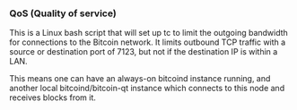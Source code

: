 ### QoS (Quality of service) ###

This is a Linux bash script that will set up tc to limit the outgoing bandwidth for connections to the Bitcoin network. It limits outbound TCP traffic with a source or destination port of 7123, but not if the destination IP is within a LAN.

This means one can have an always-on bitcoind instance running, and another local bitcoind/bitcoin-qt instance which connects to this node and receives blocks from it.
